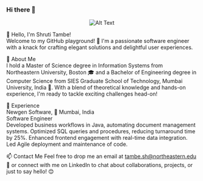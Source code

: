 ### Hi there 👋

<div align="center">
  
![Alt Text]([https://github.com/TambeShruti/TambeShruti/blob/main/git.gif](https://github.com/TambeShruti/TambeShruti/blob/main/cat.gif))

</div>
👋 Hello, I'm Shruti Tambe! <br>
Welcome to my GitHub playground! 🎉 I'm a passionate software engineer with a knack for crafting elegant solutions and delightful user experiences.

🌟 About Me <br>
I hold a Master of Science degree in Information Systems from Northeastern University, Boston 🎓 and a Bachelor of Engineering degree in Computer Science from SIES Graduate School of Technology, Mumbai University, India 🚀. With a blend of theoretical knowledge and hands-on experience, I'm ready to tackle exciting challenges head-on!

💼 Experience <br>
Newgen Software, 📍 Mumbai, India <br>
Software Engineer <br>
Developed business workflows in Java, automating document management systems.
Optimized SQL queries and procedures, reducing turnaround time by 25%.
Enhanced frontend engagement with real-time data integration.
Led Agile deployment and maintenance of code.



📫 Contact Me
Feel free to drop me an email at tambe.sh@northeastern.edu 📧 or connect with me on LinkedIn to chat about collaborations, projects, or just to say hello! 😊

